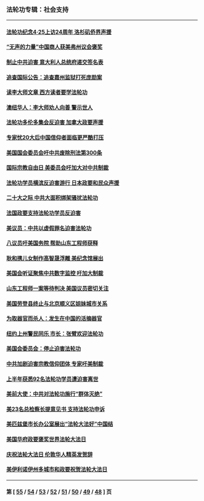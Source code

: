 ### 法轮功专辑：社会支持
---
#### [法轮功纪念4·25上访24周年 洛杉矶侨界声援](../../pages/nf4386/n13978796.md?04260430) 
#### [“无声的力量”中国商人获美弗州议会褒奖](../../pages/nf4386/n13941208.md?04260430) 
#### [制止中共迫害 意大利人总统府递交签名表](../../pages/nf4386/n13933726.md?04260430) 
#### [追查国际公告：追查嘉州监狱打死庞勋案](../../pages/nf4386/n13933461.md?04260430) 
#### [读李大师文章 西方读者要学法轮功](../../pages/nf4386/n13925142.md?04260430) 
#### [澳纽华人：李大师劝人向善 警示世人](../../pages/nf4386/n13924146.md?04260430) 
#### [法轮功多伦多集会反迫害 加拿大政要声援](../../pages/nf4386/n13881303.md?04260430) 
#### [专家忧20大后中国信仰者面临更严酷打压](../../pages/nf4386/n13874993.md?04260430) 
#### [美国国会委员会吁中共废除刑法第300条](../../pages/nf4386/n13868121.md?04260430) 
#### [国际宗教自由日 美委员会吁加大对中共制裁](../../pages/nf4386/n13855021.md?04260430) 
#### [法轮功学员横滨反迫害游行 日本政要和民众声援](../../pages/nf4386/n13847132.md?04260430) 
#### [二十大之际 中共大面积绑架骚扰法轮功](../../pages/nf4386/n13846381.md?04260430) 
#### [法国政要支持法轮功学员反迫害](../../pages/nf4386/n13841970.md?04260430) 
#### [美议员：中共以虚假罪名迫害法轮功](../../pages/nf4386/n13841083.md?04260430) 
#### [八议员吁美国务院 帮助山东工程师获释](../../pages/nf4386/n13836379.md?04260430) 
#### [耿和携儿女制作高智晟浮雕 美纪念馆展出](../../pages/nf4386/n13829624.md?04260430) 
#### [美国会听证聚焦中共数字监控 吁加大制裁](../../pages/nf4386/n13825083.md?04260430) 
#### [山东工程师一案等待判决 美国议员密切关注](../../pages/nf4386/n13815065.md?04260430) 
#### [美国劳登县终止与北京顺义区姐妹城市关系](../../pages/nf4386/n13811030.md?04260430) 
#### [为取器官而杀人：发生在中国的活摘器官](../../pages/nf4386/n13794731.md?04260430) 
#### [纽约上州警民同乐 市长：张臂欢迎法轮功](../../pages/nf4386/n13794375.md?04260430) 
#### [美国会委员会：停止迫害法轮功](../../pages/nf4386/n13788164.md?04260430) 
#### [中共加剧迫害宗教信仰团体 专家吁美制裁](../../pages/nf4386/n13780252.md?04260430) 
#### [上半年获悉92名法轮功学员遭迫害离世](../../pages/nf4386/n13772701.md?04260430) 
#### [美前大使：中共对法轮功施行“群体灭绝”](../../pages/nf4386/n13771705.md?04260430) 
#### [美23名总检察长提意见书 支持法轮功申诉](../../pages/nf4386/n13766596.md?04260430) 
#### [美匹兹堡市长办公室展出“法轮大法好”中国结](../../pages/nf4386/n13749721.md?04260430) 
#### [美国华府政要褒奖世界法轮大法日](../../pages/nf4386/n13743770.md?04260430) 
#### [庆祝法轮大法日 伦敦华人精英发贺辞](../../pages/nf4386/n13741593.md?04260430) 
#### [美伊利诺伊州多城市和政要祝贺法轮大法日](../../pages/nf4386/n13737149.md?04260430) 

---
#### 第 [ [55](./55.md?04260430) / [54](./54.md?04260430) / [53](./53.md?04260430) / [52](./52.md?04260430) / [51](./51.md?04260430) / [50](./50.md?04260430) / [49](./49.md?04260430) / [48](./48.md?04260430) ] 页
